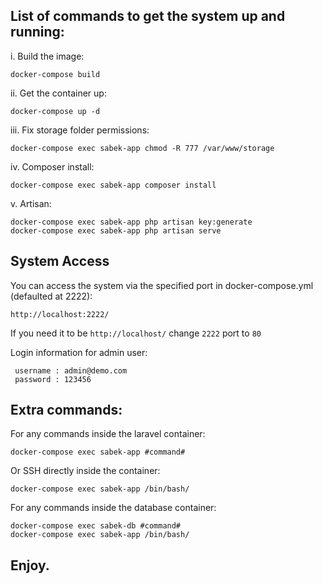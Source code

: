 


## List of commands to get the system up and running:

i. Build the image:

    docker-compose build

ii. Get the container up:

    docker-compose up -d

 iii. Fix storage folder permissions:
 
    docker-compose exec sabek-app chmod -R 777 /var/www/storage

iv. Composer install:

    docker-compose exec sabek-app composer install
v. Artisan:

    docker-compose exec sabek-app php artisan key:generate
    docker-compose exec sabek-app php artisan serve

## System Access

You can access the system via the specified port in docker-compose.yml (defaulted at 2222):

    http://localhost:2222/
If you need it to be `http://localhost/` change `2222` port to `80`

Login information for admin user:

     username : admin@demo.com
     password : 123456

## Extra commands:

For any commands inside the laravel container:

    docker-compose exec sabek-app #command#

Or SSH directly inside the container:

    docker-compose exec sabek-app /bin/bash/

For any commands inside the database container:

    docker-compose exec sabek-db #command#
    docker-compose exec sabek-app /bin/bash/

## Enjoy.
